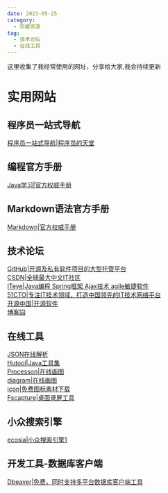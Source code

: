 ```yaml
---
date: 2023-05-25
category:
  - 珍藏资源
tag:
  - 技术论坛
  - 在线工具
---
```


这里收集了我经常使用的网址，分享给大家,我会持续更新
# 实用网站

## 程序员一站式导航

[程序员一站式导航|程序员的天堂](http://www.cxy521.com/)<br/>

## 编程官方手册
[Java学习|官方权威手册](https://docs.oracle.com/javase/tutorial/java/index.html)<br/>

## Markdown语法官方手册
[Markdown|官方权威手册](https://markdown.com.cn/editor/)<br/>

## 技术论坛
[GitHub|开源及私有软件项目的大型托管平台](http://www.github.com/)<br/>
[CSDN|全球最大中文IT社区](http://www.csdn.net/)<br/>
[ITeye|Java编程 Spring框架 Ajax技术 agile敏捷软件](https://www.iteye.com/)<br/>
[51CTO|专注IT技术领域，打造中国领先的IT技术网络平台](https://www.51cto.com/)<br/>
[开源中国|开源软件](https://www.oschina.net/)<br/>
[博客园](https://www.cnblogs.com/)<br/>


## 在线工具
[JSON在线解析](https://www.sojson.com/)<br/>
[Hutool|Java工具集](https://hutool.cn/)<br/>
[Processon|在线画图](https://www.processon.com/)<br/>
[diagram|在线画图](https://app.diagrams.net/)<br/>
[icon|免费图标素材下载](https://iconmonstr.com/)<br/>
[Fscapture|桌面录屏工具](https://www.faststonecapture.cn/)<br/>

## 小众搜索引擎
 [ecosia|小众搜索引擎1]( https://www.ecosia.org/)<br/>

## 开发工具-数据库客户端
[Dbeaver|免费，同时支持多平台数据库客户端工具](https://dbeaver.io/)<br/>

    
